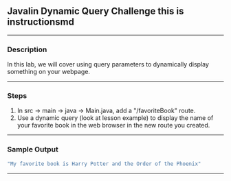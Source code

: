## Javalin Dynamic Query Challenge this is instructionsmd
---
### Description
In this lab, we will cover using query parameters to dynamically display something on your webpage.

---
### Steps
1. In src -> main -> java -> Main.java, add a "/favoriteBook" route.
2. Use a dynamic query (look at lesson example) to display the name of your favorite book in the web browser in the new route you created.
---
### Sample Output
```java
"My favorite book is Harry Potter and the Order of the Phoenix"
```
---

